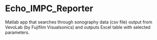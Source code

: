 # Echo_IMPC_Reporter
Matlab app that searches through sonography data (csv file) output from VevoLab (by Fujifilm Visualsonics) and outputs Excel table with selected parameters.
